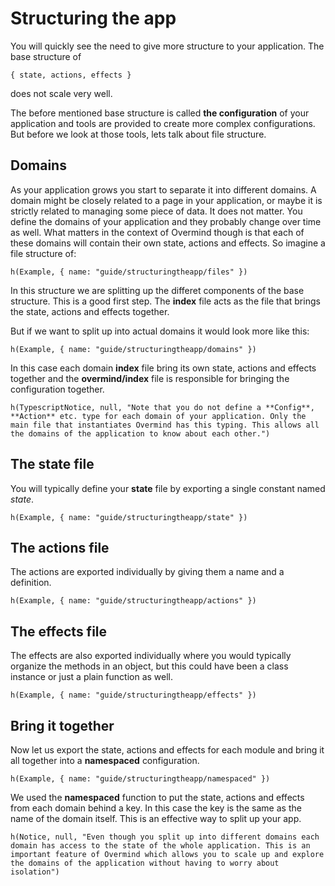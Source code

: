 # Structuring the app

You will quickly see the need to give more structure to your application. The base structure of

`{ state, actions, effects }`

does not scale very well.

The before mentioned base structure is called **the configuration** of your application and tools are provided to create more complex configurations. But before we look at those tools, lets talk about file structure.

## Domains

As your application grows you start to separate it into different domains. A domain might be closely related to a page in your application, or maybe it is strictly related to managing some piece of data. It does not matter. You define the domains of your application and they probably change over time as well. What matters in the context of Overmind though is that each of these domains will contain their own state, actions and effects. So imagine a file structure of:

```marksy
h(Example, { name: "guide/structuringtheapp/files" })
```

In this structure we are splitting up the differet components of the base structure. This is a good first step. The **index** file acts as the file that brings the state, actions and effects together.

But if we want to split up into actual domains it would look more like this:

```marksy
h(Example, { name: "guide/structuringtheapp/domains" })
```

In this case each domain **index** file bring its own state, actions and effects together and the **overmind/index** file is responsible for bringing the configuration together.

```marksy
h(TypescriptNotice, null, "Note that you do not define a **Config**, **Action** etc. type for each domain of your application. Only the main file that instantiates Overmind has this typing. This allows all the domains of the application to know about each other.")
```

## The state file

You will typically define your **state** file by exporting a single constant named *state*.

```marksy
h(Example, { name: "guide/structuringtheapp/state" })
```

## The actions file

The actions are exported individually by giving them a name and a definition.

```marksy
h(Example, { name: "guide/structuringtheapp/actions" })
```

## The effects file

The effects are also exported individually where you would typically organize the methods in an object, but this could have been a class instance or just a plain function as well.

```marksy
h(Example, { name: "guide/structuringtheapp/effects" })
```

## Bring it together

Now let us export the state, actions and effects for each module and bring it all together into a **namespaced** configuration.

```marksy
h(Example, { name: "guide/structuringtheapp/namespaced" })
```

We used the **namespaced** function to put the state, actions and effects from each domain behind a key. In this case the key is the same as the name of the domain itself. This is an effective way to split up your app. 

```marksy
h(Notice, null, "Even though you split up into different domains each domain has access to the state of the whole application. This is an important feature of Overmind which allows you to scale up and explore the domains of the application without having to worry about isolation")
```